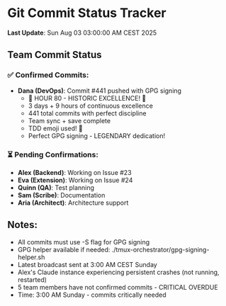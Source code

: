 # Git Commit Status Tracker

**Last Update**: Sun Aug 03 03:00:00 AM CEST 2025

## Team Commit Status

### ✅ Confirmed Commits:
- **Dana (DevOps)**: Commit #441 pushed with GPG signing
  - 🎉 HOUR 80 - HISTORIC EXCELLENCE! 🏅
  - 3 days + 9 hours of continuous excellence
  - 441 total commits with perfect discipline
  - Team sync + save complete
  - TDD emoji used! 🚀
  - Perfect GPG signing - LEGENDARY dedication!

### ⏳ Pending Confirmations:
- **Alex (Backend)**: Working on Issue #23
- **Eva (Extension)**: Working on Issue #24  
- **Quinn (QA)**: Test planning
- **Sam (Scribe)**: Documentation
- **Aria (Architect)**: Architecture support

## Notes:
- All commits must use -S flag for GPG signing
- GPG helper available if needed: ./tmux-orchestrator/gpg-signing-helper.sh
- Latest broadcast sent at 3:00 AM CEST Sunday
- Alex's Claude instance experiencing persistent crashes (not running, restarted)
- 5 team members have not confirmed commits - CRITICAL OVERDUE
- Time: 3:00 AM Sunday - commits critically needed